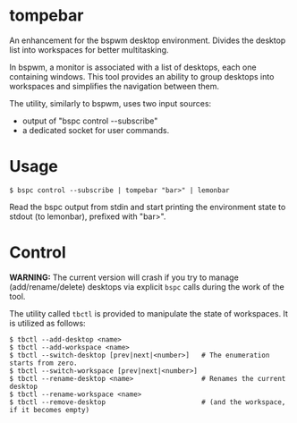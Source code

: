 # tompebar
An enhancement for the bspwm desktop environment. Divides the desktop list into workspaces for better multitasking.

In bspwm, a monitor is associated with a list of desktops, each one containing windows.
This tool provides an ability to group desktops into workspaces and simplifies the navigation between them.

The utility, similarly to bspwm, uses two input sources:
* output of "bspc control --subscribe"
* a dedicated socket for user commands.

# Usage
`$ bspc control --subscribe | tompebar "bar>" | lemonbar`

Read the bspc output from stdin and start printing the environment state to stdout (to lemonbar), prefixed with "bar>".

# Control
**WARNING:** The current version will crash if you try to manage (add/rename/delete) desktops via explicit `bspc` calls
during the work of the tool.

The utility called `tbctl` is provided to manipulate the state of workspaces. It is utilized as follows:
```
$ tbctl --add-desktop <name>
$ tbctl --add-workspace <name>
$ tbctl --switch-desktop [prev|next|<number>]   # The enumeration starts from zero.
$ tbctl --switch-workspace [prev|next|<number>]
$ tbctl --rename-desktop <name>                 # Renames the current desktop
$ tbctl --rename-workspace <name>
$ tbctl --remove-desktop                        # (and the workspace, if it becomes empty)
```

